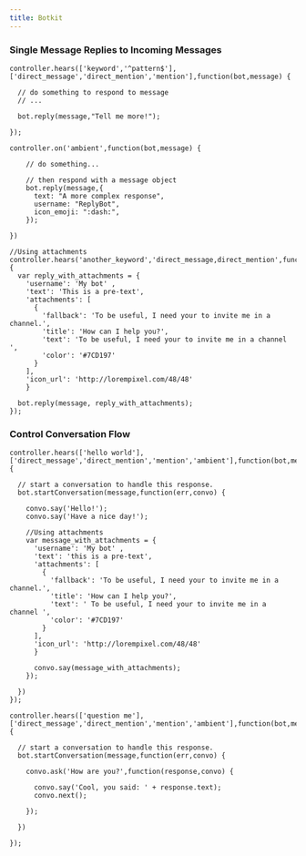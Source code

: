 ```yaml
---
title: Botkit
---
```

### Single Message Replies to Incoming Messages

    controller.hears(['keyword','^pattern$'],['direct_message','direct_mention','mention'],function(bot,message) {

      // do something to respond to message
      // ...

      bot.reply(message,"Tell me more!");

    });

    controller.on('ambient',function(bot,message) {

        // do something...

        // then respond with a message object
        bot.reply(message,{
          text: "A more complex response",
          username: "ReplyBot",
          icon_emoji: ":dash:",
        });

    })

    //Using attachments
    controller.hears('another_keyword','direct_message,direct_mention',function(bot,message) {
      var reply_with_attachments = {
        'username': 'My bot' ,
        'text': 'This is a pre-text',
        'attachments': [
          {
            'fallback': 'To be useful, I need your to invite me in a channel.',
            'title': 'How can I help you?',
            'text': 'To be useful, I need your to invite me in a channel ',
            'color': '#7CD197'
          }
        ],
        'icon_url': 'http://lorempixel.com/48/48'
        }

      bot.reply(message, reply_with_attachments);
    });

### Control Conversation Flow

    controller.hears(['hello world'],['direct_message','direct_mention','mention','ambient'],function(bot,message) {

      // start a conversation to handle this response.
      bot.startConversation(message,function(err,convo) {

        convo.say('Hello!');
        convo.say('Have a nice day!');

        //Using attachments
        var message_with_attachments = {
          'username': 'My bot' ,
          'text': 'this is a pre-text',
          'attachments': [
            {
              'fallback': 'To be useful, I need your to invite me in a channel.',
              'title': 'How can I help you?',
              'text': ' To be useful, I need your to invite me in a channel ',
              'color': '#7CD197'
            }
          ],
          'icon_url': 'http://lorempixel.com/48/48'
          }

          convo.say(message_with_attachments);
        });

      })
    });

    controller.hears(['question me'],['direct_message','direct_mention','mention','ambient'],function(bot,message) {

      // start a conversation to handle this response.
      bot.startConversation(message,function(err,convo) {

        convo.ask('How are you?',function(response,convo) {

          convo.say('Cool, you said: ' + response.text);
          convo.next();

        });

      })

    });


